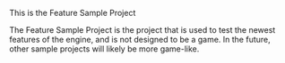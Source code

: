 This is the Feature Sample Project

The Feature Sample Project is the project that is used to test the newest features of the engine, and is not designed to be a game. In the future, other sample projects will likely be more game-like.

